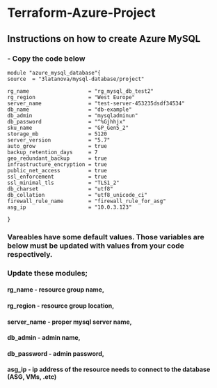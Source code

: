 # Terraform-Azure-Project

## Instructions on how to create Azure MySQL 

### - Copy the code below
```
module "azure_mysql_database"{
source  = "3latanova/mysql-database/project"

rg_name                   = "rg_mysql_db_test2"
rg_region                 = "West Europe"
server_name               = "test-server-453235dsdf34534"
db_name                   = "db-example"
db_admin                  = "mysqladminun"
db_password               = "^%Gjhhjx"
sku_name                  = "GP_Gen5_2"
storage_mb                = 5120
server_version            = "5.7"
auto_grow                 = true
backup_retention_days     = 7
geo_redundant_backup      = true
infrastructure_encryption = true
public_net_access         = true
ssl_enforcement           = true
ssl_minimal_tls           = "TLS1_2"
db_charset                = "utf8"
db_collation              = "utf8_unicode_ci"
firewall_rule_name        = "firewall_rule_for_asg"
asg_ip                    = "10.0.3.123"

}
```
###  Vareables have some default values. Those variables are below must be updated with values from your code respectively. 

### Update these modules;
#### rg_name     - resource group name,
#### rg_region   - resource group location,
#### server_name - proper mysql server name, 
#### db_admin    - admin name,
#### db_password - admin password,
#### asg_ip      - ip address of the resource needs to connect to the database (ASG, VMs, .etc)
